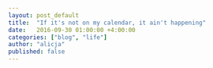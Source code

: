 ```yaml
---
layout: post_default
title:  "If it's not on my calendar, it ain't happening"
date:   2016-09-30 01:00:00 +4:00:00
categories: ["blog", "life"]
author: "alicja"
published: false
---
```


